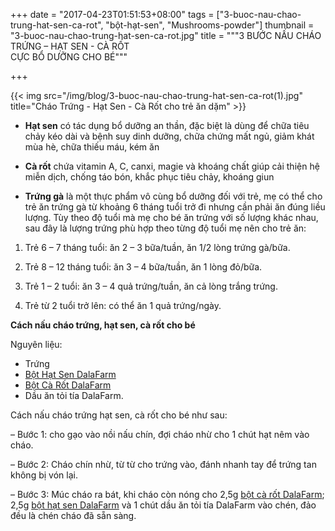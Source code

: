 +++
date = "2017-04-23T01:51:53+08:00"
tags = ["3-buoc-nau-chao-trung-hat-sen-ca-rot", "bột-hạt-sen", "Mushrooms-powder"]
thumbnail = "3-buoc-nau-chao-trung-hat-sen-ca-rot.jpg"
title = """3 BƯỚC NẤU CHÁO  
TRỨNG – HẠT SEN - CÀ RỐT  
 CỰC BỔ DƯỠNG CHO BÉ"""

+++
 
{{< img src="/img/blog/3-buoc-nau-chao-trung-hat-sen-ca-rot(1).jpg" title="Cháo Trứng - Hạt Sen - Cà Rốt cho trẻ ăn dặm" >}}


- **Hạt sen** có tác dụng bổ dưỡng an thần, đặc biệt là dùng để chữa tiêu chảy kéo dài và bệnh suy dinh dưỡng, chữa chứng mất ngủ, giảm khát mùa hè, chữa thiếu máu, kém ăn
 
- **Cà rốt** chứa vitamin A, C, canxi, magie và khoáng chất giúp cải thiện hệ miễn dịch, chống táo bón, khắc phục tiêu chảy, khoáng giun 

- **Trứng gà** là một thực phẩm vô cùng bổ dưỡng đối với trẻ, mẹ có thể cho trẻ ăn trứng gà từ khoảng 6 tháng tuổi trở đi nhưng cần phải ăn đúng liều lượng. Tùy theo độ tuổi mà mẹ cho bé ăn trứng với số lượng khác nhau, sau đây là lượng trứng phù hợp theo từng độ tuổi mẹ nên cho trẻ ăn:

1.	Trẻ 6 – 7 tháng tuổi: ăn 2 – 3 bữa/tuần, ăn 1/2 lòng trứng gà/bữa.

2.	Trẻ 8 – 12 tháng tuổi: ăn 3 – 4 bữa/tuần, ăn 1 lòng đỏ/bữa.

3.	Trẻ 1 – 2 tuổi: ăn 3 – 4 quả trứng/tuần, ăn cả lòng trắng trứng.

4.	Trẻ từ 2 tuổi trở lên: có thể ăn 1 quả trứng/ngày.

**Cách nấu cháo trứng,  hạt sen, cà rốt cho bé**

Nguyên liệu: 

* Trứng
* [Bột Hạt Sen DalaFarm](/san-pham/bot-hat-sen-50g)
* [Bột Cà Rốt DalaFarm](/san-pham/bot-ca-rot-50g)
* Dầu ăn tỏi tía DalaFarm.

Cách nấu cháo trứng hạt sen, cà rốt cho bé như sau:

– Bước 1: cho gạo vào nồi nấu chín, đợi cháo nhừ cho 1 chút hạt nêm vào cháo.

– Bước 2: Cháo chín nhừ, từ từ cho trứng vào, đánh nhanh tay để trứng tan không bị vón lại.

– Bước 3: Múc cháo ra bát, khi cháo còn nóng cho 2,5g [bột cà rốt DalaFarm](/san-pham/bot-ca-rot-50g); 2,5g [bột hạt sen DalaFarm](/san-pham/bot-hat-sen-50g) và 1 chút dầu ăn tỏi tía DalaFarm vào chén, đảo đều là chén cháo đã sẵn sàng.
